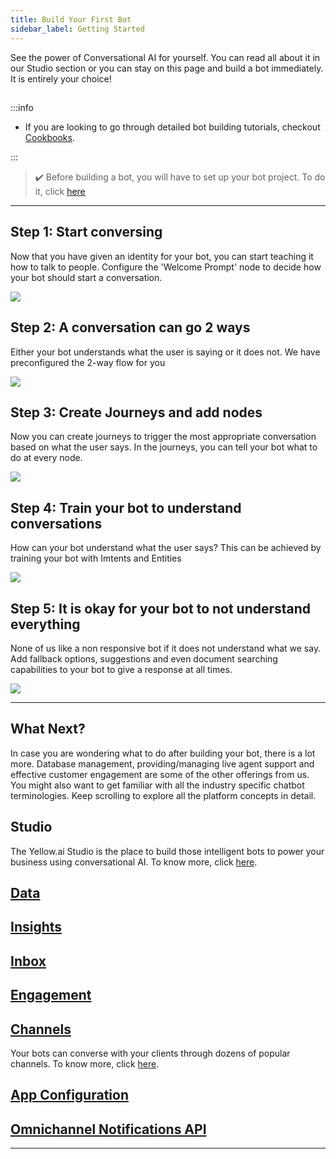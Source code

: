```yaml
---
title: Build Your First Bot
sidebar_label: Getting Started
---
```

See the power of Conversational AI for yourself. You can read all about it in our Studio section or you can stay on this page and build a bot immediately.
It is entirely your choice!
## 

:::info

- If you are looking to go through detailed bot building tutorials, checkout [Cookbooks](../cookbooks/getting_started).

:::

> :heavy_check_mark: Before building a bot, you will have to set up your bot project. To do it, click [here](../../howtos/basics/create-a-bot)

<!-- ![](https://cdn.yellowmessenger.com/g0rI2u7IDLmm1622783156107.gif) -->
<!-- update video here -->

---
## Step 1: Start conversing

Now that you have given an identity for your bot, you can start teaching it how to talk to people. Configure the 'Welcome Prompt' node to decide how your bot should start a conversation.


![](https://cdn.yellowmessenger.com/WggzQMhsdGrE1622775051655.gif)
<!-- update GIF here -->

## Step 2: A conversation can go 2 ways

Either your bot understands what the user is saying or it does not. We have preconfigured the 2-way flow for you

![](https://cdn.yellowmessenger.com/SCuQkvpM3uED1622776948618.png)
<!-- update annotated bot flow here -->

## Step 3: Create Journeys and add nodes

Now you can create journeys to trigger the most appropriate conversation based on what the user says. In the journeys, you can tell your bot what to do at every node.


![](https://cdn.yellowmessenger.com/HcqmeMMpgUH61622775056612.gif)

## Step 4: Train your bot to understand conversations

How can your bot understand what the user says? This can be achieved by training your bot with Imtents and Entities

![](https://cdn.yellowmessenger.com/LJhFPn8514u21622783162564.gif)

## Step 5: It is okay for your bot to not understand everything

None of us like a non responsive bot if it does not understand what we say. Add fallback options, suggestions and even document searching capabilities to your bot to give a response at all times. 

![](https://cdn.yellowmessenger.com/J6JB5Qx31nyM1622775060762.png)

---

## What Next?

In case you are wondering what to do after building your bot, there is a lot more. Database management, providing/managing live agent support and effective customer engagement are some of the other offerings from us. You might also want to get familiar with all the industry specific chatbot terminologies. Keep scrolling to explore all the platform concepts in detail.

## Studio

The Yellow.ai Studio is the place to build those intelligent bots to power your business using conversational AI. To know more, click [here](../../docs/platform_concepts/studio/overview).

## [Data](../platform_concepts/data/create-tables)

## [Insights](../platform_concepts/growth/growth)

## [Inbox](../platform_concepts/inbox/inbox)

## [Engagement](../platform_concepts/engagement/engage)

## [Channels](../platform_concepts/channelConfiguration/alexa)

Your bots can converse with your clients through dozens of popular channels. To know more, click [here](../../platform_concepts/channelConfiguration/overview).

## [App Configuration](../platform_concepts/appConfiguration/azure-ad)

## [Omnichannel Notifications API](../platform_concepts/omniChannelNotifications/gettingStarted)

---